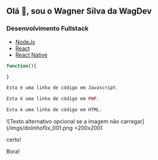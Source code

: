 ## Olá 👋, sou o Wagner Silva da WagDev

### Desenvolvimento Fullstack
* [NodeJs](https://nodejs.org/en/)
* [React](https://reactjs.org/)
* [React Native](https://reactnative.dev/)

````jsx
function(){

}
````

~~~javascript
Esta é uma linha de código em Javascript.
~~~

~~~php
Esta é uma linha de código em PHP.
~~~

~~~html
Esta é uma linha de código em HTML.
~~~

![Texto alternativo opcional se a imagem não carregar](/imgs/dolinhoflix_001.png =200x200)


certo!

Bora!

<!--
**wagnerjps/wagnerjps** is a ✨ _special_ ✨ repository because its `README.md` (this file) appears on your GitHub profile.

Here are some ideas to get you started:

- 🔭 I’m currently working on ...
- 🌱 I’m currently learning ...
- 👯 I’m looking to collaborate on ...
- 🤔 I’m looking for help with ...
- 💬 Ask me about ...
- 📫 How to reach me: ...
- 😄 Pronouns: ...
- ⚡ Fun fact: ...
-->

